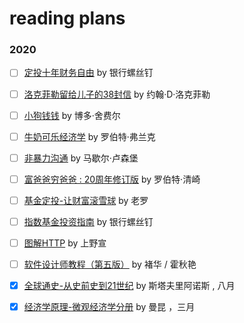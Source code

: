 # reading plans

### 2020

- [ ]  [定投十年财务自由](https://book.douban.com/subject/34836784/)  by 银行螺丝钉

- [ ]  [洛克菲勒留给儿子的38封信](https://book.douban.com/subject/1161817/)  by 约翰·D·洛克菲勒

- [ ]  [小狗钱钱](https://book.douban.com/subject/3576486/)  by 博多·舍费尔

- [ ]  [牛奶可乐经济学](https://book.douban.com/subject/26979305/)  by 罗伯特·弗兰克

- [ ]  [非暴力沟通](https://book.douban.com/subject/30761952/)  by 马歇尔·卢森堡

- [ ]  [富爸爸穷爸爸 : 20周年修订版](https://book.douban.com/subject/27153484/)  by 罗伯特·清崎
  
- [ ]  [基金定投-让财富滚雪球](https://book.douban.com/subject/30364214/)  by 老罗

- [ ]  [指数基金投资指南](https://book.douban.com/subject/27204860/)  by 银行螺丝钉

- [ ]  [图解HTTP](https://book.douban.com/subject/25863515/)  by 上野宣

- [ ]  [软件设计师教程（第五版）](https://book.douban.com/subject/30354729/)  by 褚华 / 霍秋艳

- [x]  [全球通史-从史前史到21世纪](https://book.douban.com/subject/10583099/)  by 斯塔夫里阿诺斯 , 八月

- [x]  [经济学原理-微观经济学分册](https://book.douban.com/subject/26435630/)  by 曼昆 ，三月







